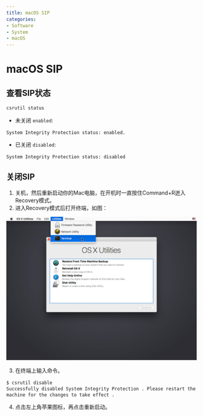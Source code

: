 ```yaml
---
title: macOS SIP
categories:
- Software
- System
- macOS
---
```

# macOS SIP

## 查看SIP状态

```bash
csrutil status
```

- 未关闭 `enabled`:

```
System Integrity Protection status: enabled.
```

- 已关闭 `disabled`:

```
System Integrity Protection status: disabled
```

## 关闭SIP

1. 关机，然后重新启动你的Mac电脑，在开机时一直按住Command+R迸入Recovery模式。
2. 进入Recovery模式后打开终端，如图：

<img src="https://raw.githubusercontent.com/LuShan123888/Files/main/Pictures/2021-02-13-recovery-utilities-terminal.jpg" style="zoom:50%;" />

3. 在终端上输入命令。

```shell
$ csrutil disable
Successfully disabled System Integrity Protection . Please restart the machine for the changes to take effect .
```

4. 点击左上角苹果图标，再点击重新启动。